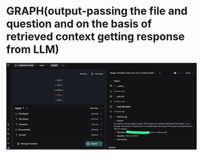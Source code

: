 
# GRAPH(output-passing the file and question and on the basis of retrieved context getting response from LLM)
![Graph2-output](static/result_graph2.jpeg)
